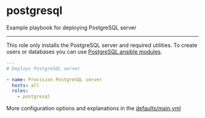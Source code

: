 # postgresql

Example playbook for deploying PostgreSQL server

---

This role only installs the PostgreSQL server and required utilities.
To create users or databases you can use [PostgreSQL ansible modules](https://docs.ansible.com/ansible/latest/modules/list_of_database_modules.html#postgresql).

```yml
---
# Deploys PostgreSQL server

- name: Provision PostgreSQL server
  hosts: all
  roles:
    - postgresql
```

More configuration options and explanations in the [defaults/main.yml](/grafana/defaults/main.yml)
